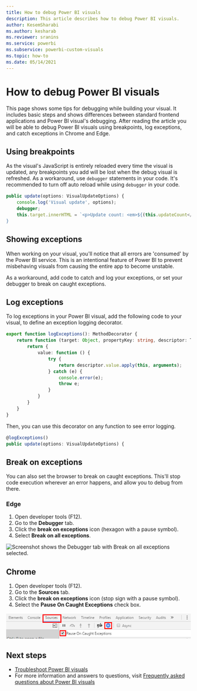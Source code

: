 ```yaml
---
title: How to debug Power BI visuals
description: This article describes how to debug Power BI visuals.
author: KesemSharabi
ms.author: kesharab
ms.reviewer: sranins
ms.service: powerbi
ms.subservice: powerbi-custom-visuals
ms.topic: how-to
ms.date: 05/14/2021
---
```


# How to debug Power BI visuals

This page shows some tips for debugging while building your visual. It includes basic steps and shows differences between standard frontend applications and Power BI visual's debugging.
After reading the article you will be able to debug Power BI visuals using breakpoints, log exceptions, and catch exceptions in Chrome and Edge.

## Using breakpoints

As the visual's JavaScript is entirely reloaded every time the visual is updated, any breakpoints you add will be lost when the debug visual is refreshed. As a workaround, use `debugger` statements in your code. It's recommended to turn off auto reload while using `debugger` in your code.

```typescript
public update(options: VisualUpdateOptions) {
    console.log('Visual update', options);
    debugger;
    this.target.innerHTML = `<p>Update count: <em>${(this.updateCount</em></p>`;
}
```


## Showing exceptions

When working on your visual, you'll notice that all errors are 'consumed' by the Power BI service. This is an intentional feature of Power BI to prevent misbehaving visuals from causing the entire app to become unstable.

As a workaround, add code to catch and log your exceptions, or set your debugger to break on caught exceptions.


## Log exceptions

To log exceptions in your Power BI visual, add the following code to your visual, to define an exception logging decorator.

```typescript
export function logExceptions(): MethodDecorator {
    return function (target: Object, propertyKey: string, descriptor: TypedPropertyDescriptor<any>): TypedPropertyDescriptor<any> {
        return {
            value: function () {
                try {
                    return descriptor.value.apply(this, arguments);
                } catch (e) {
                    console.error(e);
                    throw e;
                }
            }
        }
    }
}
```
Then, you can use this decorator on any function to see error logging.

```typescript
@logExceptions()
public update(options: VisualUpdateOptions) {
```

## Break on exceptions

You can also set the browser to break on caught exceptions. This'll stop code execution wherever an error happens, and allow you to debug from there.

### Edge

1. Open developer tools (F12).
2. Go to the **Debugger** tab.
3. Click the **break on exceptions** icon (hexagon with a pause symbol).
4. Select **Break on all exceptions**.

![Screenshot shows the Debugger tab with Break on all exceptions selected.](media/visuals-how-to-debug/how-to-debug-edge.png)

## Chrome

1. Open developer tools (F12).
2. Go to the  **Sources** tab.
3. Click the **break on exceptions** icon (stop sign with a pause symbol).
4. Select the **Pause On Caught Exceptions** check box.

![Screenshot shows Sources tab with Pause On Caught Exceptions selected.](media/visuals-how-to-debug/how-to-debug-chrome.png)

## Next steps
* [Troubleshoot Power BI visuals](power-bi-custom-visuals-troubleshoot.md)
* For more information and answers to questions, visit [Frequently asked questions about Power BI visuals](power-bi-custom-visuals-faq.yml#organizational-power-bi-visuals)
